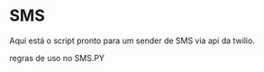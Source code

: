 # SMS
 
Aqui está o script pronto para um sender de SMS via api da twilio.

regras de uso no SMS.PY

